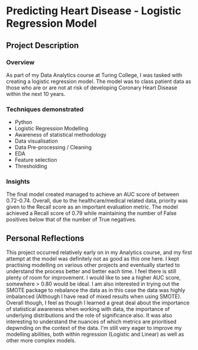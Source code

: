 # Predicting Heart Disease - Logistic Regression Model

## Project Description

### Overview

As part of my Data Analytics course at Turing College, I was tasked with creating a logistic regression model. The model was to class patient data as those who are or are not at risk of developing Coronary Heart Disease within the next 10 years.


### Techniques demonstrated

* Python
* Logistic Regression Modelling
* Awareness of statistical methodology
* Data visualisation
* Data Pre-processing / Cleaning
* EDA
* Feature selection
* Thresholding

### Insights

The final model created managed to achieve an AUC score of between 0.72-0.74. Overall, due to the healthcare/medical related data, priority was given to the Recall score as an important evaluation metric. The model achieved a Recall score of 0.79 while maintaining the number of False positives below that of the number of True negatives.

## Personal Reflections

This project occurred relatively early on in my Analytics course, and my first attempt at the model was definitely not as good as this one here. I kept practising modelling on various other projects and eventually started to understand the process better and better each time. I feel there is still plenty of room for improvement. I would like to see a higher AUC score, somewhere > 0.80 would be ideal. I am also interested in trying out the SMOTE package to rebalance the data as in this case the data was highly imbalanced (Although I have read of mixed results when using SMOTE). Overall though, I feel as though I learned a great deal about the importance of statistical awareness when working with data, the importance of underlying distributions and the role of significance also. It was also interesting to understand the nuances of which metrics are prioritised depwnding on the context of the data. I'm still very eager to improve my modelling abilities, both within regression (Logistic and Linear) as well as other more complex models.


